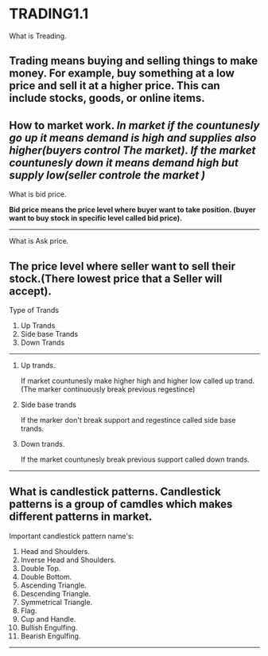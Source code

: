 # TRADING1.1
What is Treading. 

Trading means buying and selling things to make money. For example, buy something at a low price and sell it at a higher price. This can include stocks, goods, or online items.
------------------------------------
How to market work.
*In market if the countunesly go up it means demand is high and supplies also higher(buyers control The market).
If the market countunesly down it means demand high but supply low(seller controle the market )*
------------------------------------
What is bid price. 

**Bid price means the price level where buyer want to take position. (buyer want to buy stock in specific level called bid price).**

 
------------------------------------
What is Ask price. 

**The price level where seller want to sell their stock.(There lowest price that a Seller will accept).**
------------------------------------

Type of Trands 

1. Up Trands
2. Side base Trands 
3. Down Trands

------------------------------------
1. Up trands.
    
    If market countunesly make higher high and higher low called up trand.(The marker continuously break previous regestince)
    
2. Side base trands 
    
    If the marker don't break support and regestince called side base trands.
    
3. Down trands.
    
    If the market countunesly break previous support called down trands.

------------------------------------
What is candlestick patterns.
Candlestick patterns is a group of camdles which makes different patterns in market.
------------------------------------
Important candlestick pattern name's:
1. Head and Shoulders.
2. Inverse Head and Shoulders.
3. Double Top.
4. Double Bottom.
5. Ascending Triangle.
7. Descending Triangle.
8. Symmetrical Triangle.
9. Flag.
10. Cup and Handle.
11. Bullish Engulfing.
12. Bearish Engulfing.
------------------------------------
